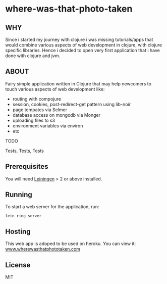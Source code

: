 # where-was-that-photo-taken

## WHY

Since i started my journey with clojure i was missing tutorials/apps that would combine various aspects of web development in clojure, with clojure specific libraries. Hence i decided to open very first application that i have done with clojure and jvm.

## ABOUT

Fairy simple application written in Clojure that may help newcomers to touch various aspects of web development like:

- routing with compojure
- session, cookies, post-redirect-get pattern using lib-noir
- page tempates via Selmer
- database access on mongodb via Monger
- uploading files to s3
- environment variables via environ
- etc

TODO 

Tests, Tests, Tests

## Prerequisites

You will need [Leiningen][1] > 2 or above installed.

[1]: https://github.com/technomancy/leiningen

## Running

To start a web server for the application, run:

    lein ring server
    
## Hosting 

This web app is adoped to be used on heroku. You can view it: www.wherewasthatphototaken.com 

## License

MIT
